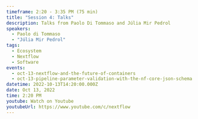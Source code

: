 ```yaml
---
timeframe: 2:20 - 3:35 PM (75 min)
title: "Session 4: Talks"
description: Talks from Paolo Di Tommaso and Júlia Mir Pedrol
speakers:
  - Paolo di Tommaso
  - "Júlia Mir Pedrol"
tags:
  - Ecosystem
  - Nextflow
  - Software
events:
  - oct-13-nextflow-and-the-future-of-containers
  - oct-13-pipeline-parameter-validation-with-the-nf-core-json-schema
datetime: 2022-10-13T14:20:00.000Z
date: Oct 13, 2022
time: 2:20 PM
youtube: Watch on Youtube
youtubeUrl: https://www.youtube.com/c/nextflow
---
```

